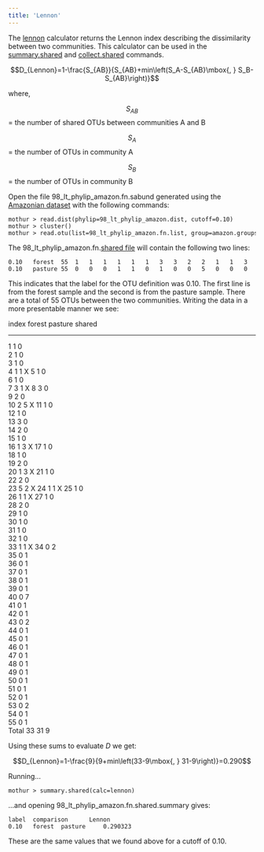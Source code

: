 ```yaml
---
title: 'Lennon'
---
```

The [lennon](lennon) calculator returns the Lennon index
describing the dissimilarity between two communities. This calculator
can be used in the [summary.shared](summary.shared) and
[collect.shared](collect.shared) commands.

$$D_{Lennon}=1-\frac{S_{AB}}{S_{AB}+min\left(S_A-S_{AB}\mbox{, } S_B-S_{AB}\right)}$$

where,

$$S_{AB}$$ = the number of shared OTUs between communities A and B

$$S_{A}$$ = the number of OTUs in community A

$$S_{B}$$ = the number of OTUs in community B

Open the file 98\_lt\_phylip\_amazon.fn.sabund generated using the [
Amazonian dataset](Media:AmazonData.zip) with the following
commands:

    mothur > read.dist(phylip=98_lt_phylip_amazon.dist, cutoff=0.10)
    mothur > cluster()
    mothur > read.otu(list=98_lt_phylip_amazon.fn.list, group=amazon.groups, label=0.10)

The 98\_lt\_phylip\_amazon.fn.[shared file](shared_file) will
contain the following two lines:

    0.10   forest  55  1   1   1   1   1   1   3   3   2   2   1   1   3   2   1   1   1   1   2   1   1   2   5   1   1   1   1   2   1   1   1   1   1   0   0   0   0   0   0   0   0   0   0   0   0   0   0   0   0   0   0   0   0   0   0   
    0.10   pasture 55  0   0   0   1   1   0   1   0   0   5   0   0   0   0   0   2   0   0   0   3   0   0   2   1   0   1   0   0   0   0   0   0   1   2   1   1   1   1   1   7   1   1   2   1   1   1   1   1   1   1   1   1   2   1   1   

This indicates that the label for the OTU definition was 0.10. The first
line is from the forest sample and the second is from the pasture
sample. There are a total of 55 OTUs between the two communities.
Writing the data in a more presentable manner we see:

  index   forest   pasture   shared
  ------- -------- --------- --------
  1       1        0         
  2       1        0         
  3       1        0         
  4       1        1         X
  5       1        0         
  6       1        0         
  7       3        1         X
  8       3        0         
  9       2        0         
  10      2        5         X
  11      1        0         
  12      1        0         
  13      3        0         
  14      2        0         
  15      1        0         
  16      1        3         X
  17      1        0         
  18      1        0         
  19      2        0         
  20      1        3         X
  21      1        0         
  22      2        0         
  23      5        2         X
  24      1        1         X
  25      1        0         
  26      1        1         X
  27      1        0         
  28      2        0         
  29      1        0         
  30      1        0         
  31      1        0         
  32      1        0         
  33      1        1         X
  34      0        2         
  35      0        1         
  36      0        1         
  37      0        1         
  38      0        1         
  39      0        1         
  40      0        7         
  41      0        1         
  42      0        1         
  43      0        2         
  44      0        1         
  45      0        1         
  46      0        1         
  47      0        1         
  48      0        1         
  49      0        1         
  50      0        1         
  51      0        1         
  52      0        1         
  53      0        2         
  54      0        1         
  55      0        1         
  Total   33       31        9

Using these sums to evaluate <i>D</i> we get:

$$D_{Lennon}=1-\frac{9}{9+min\left(33-9\mbox{, } 31-9\right)}=0.290$$

Running\...

    mothur > summary.shared(calc=lennon)

\...and opening 98\_lt\_phylip\_amazon.fn.shared.summary gives:

    label  comparison      Lennon
    0.10   forest  pasture     0.290323

These are the same values that we found above for a cutoff of 0.10.
